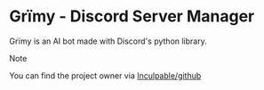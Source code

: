 # Grïmy - Discord Server Manager 
Grïmy is an AI bot made with Discord's python library.


> [!NOTE]
> You can find the project owner via [Inculpable/github](https://github.com/Inculpable/Grimy-Bot)
